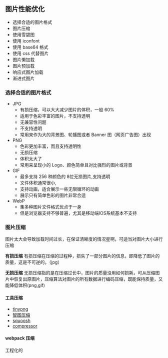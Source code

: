 #

## 图片性能优化

- 选择合适的图片格式
- 图片压缩
- 使用雪碧图
- 使用 iconfont
- 使用 base64 格式
- 使用 css 代替图片
- 图片懒加载
- 图片预加载
- 响应式图片加载
- 渐进式图片

### 选择合适的图片格式

- JPG
  - 有损压缩，可以大大减少图片的体积，一般 60%
  - 适用于色彩丰富的图片，不支持透明
  - 无兼容性问题
  - 不支持透明
  - 常用来作为大的背景图、轮播图或者 Banner 图（网页广告图）出现
- PNG
  - 色彩更加丰富，而且支持透明性
  - 无损压缩
  - 体积太大了
  - 常用来呈现小的 Logo、颜色简单且对比强烈的图片或背景
- GIF
  - 最多支持 256 种颜色的 8位无损图片,支持透明
  - 文件体积通常很小,
  - 支持动画，适合展示一些无限循环的动画
  - 展示只有简单色彩的图片非常合适
- WebP
  - 集多种图片文件格式优点于一身
  - 但是浏览器支持不够普遍，尤其是移动端IOS系统基本不支持
  
### 图片压缩

图片太大会导致加载时间过长，在保证清晰度的情况星啊，可适当对图片大小进行压缩

**有损压缩**
有损压缩在压缩的过程种，损失了一部分图片的信息，即降低了图片的质量，这是不可逆的。（jpg）

**无损压缩**
无损压缩指的是在压缩过长中，图片的质量没用如何损耗，可从压缩图片中恢复出原图片，压缩算法对图片的所有数据进行编码压缩，既能保持质量，又能降低体积(png,gif)

#### 工具压缩

- [tinypng](https://tinypng.com/)
- [智图压缩](https://zhitu.isux.us/)
- [squoosh](https://squoosh.app/)
- [compressor](https://compressor.io/)

#### webpack 压缩

工程化的

